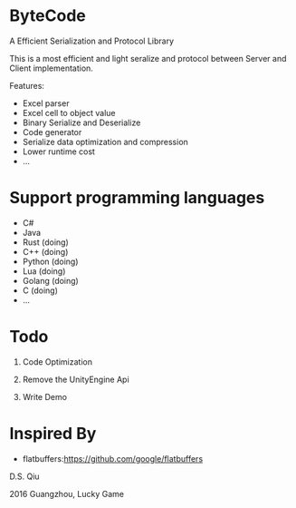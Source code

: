 # ByteCode
A Efficient Serialization and Protocol Library

This is a most efficient and light seralize and protocol between Server and Client implementation.

Features:

 - Excel parser
 - Excel cell to object value
 - Binary Serialize and Deserialize
 - Code generator
 - Serialize data optimization and compression
 - Lower runtime cost
 - ...
	
# Support programming languages
 - C# 
 - Java
 - Rust (doing)
 - C++ (doing)
 - Python (doing)
 - Lua (doing)
 - Golang (doing)
 - C (doing)
 - ...


# Todo

1. Code Optimization

2. Remove the UnityEngine Api

3. Write Demo

# Inspired By

- flatbuffers:https://github.com/google/flatbuffers


D.S. Qiu

2016 Guangzhou, Lucky Game